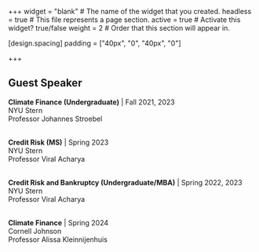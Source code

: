 +++
widget = "blank"  # The name of the widget that you created.
headless = true  # This file represents a page section.
active = true  # Activate this widget? true/false
weight = 2  # Order that this section will appear in.

[design.spacing]
  padding = ["40px", "0", "40px", "0"]

+++
## **Guest Speaker**  
**Climate Finance (Undergraduate)** | Fall 2021, 2023  
NYU Stern  
Professor Johannes Stroebel <br/><br/>    

**Credit Risk (MS)** | Spring 2023   
NYU Stern  
Professor Viral Acharya <br/><br/>

**Credit Risk and Bankruptcy (Undergraduate/MBA)** | Spring 2022, 2023   
NYU Stern  
Professor Viral Acharya <br/><br/>  

**Climate Finance** | Spring 2024   
Cornell Johnson    
Professor Alissa Kleinnijenhuis
